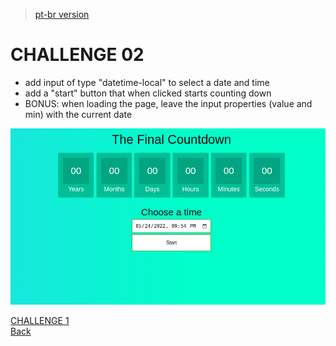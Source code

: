 > [pt-br version](README-PTBR.md)

# CHALLENGE 02

- add input of type "datetime-local" to select a date and time
- add a "start" button that when clicked starts counting down
- BONUS: when loading the page, leave the input properties (value and min) with the current date
    
![](../gifs/challenge-2.gif)

[CHALLENGE 1](../challenge-1/README.md)  
[Back](../README.md)